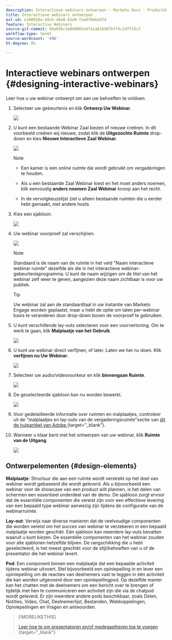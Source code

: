 ```yaml
---
description: Interactieve webinars ontwerpen - Marketo Docs - Productdocumentatie
title: Interactieve webinars ontwerpen
exl-id: e340910a-ddcb-46e8-82a9-faedf0ab2d74
feature: Interactive Webinars
source-git-commit: 09a656c3a0d0002edfa1a61b987bff4c1dff33cf
workflow-type: tm+mt
source-wordcount: '496'
ht-degree: 0%

---
```


# Interactieve webinars ontwerpen {#designing-interactive-webinars}

Leer hoe u uw webinar ontwerpt om aan uw behoeften te voldoen.

1. Selecteer uw gebeurtenis en klik **Ontwerp Uw Webinar**.

   ![](assets/designing-interactive-webinars-1.png)

1. U kunt een bestaande Webinar Zaal kiezen of nieuwe creëren. In dit voorbeeld creëren wij nieuwe, zodat klik de **Uitgezochte Ruimte** drop-down en kies **Nieuwe Interactieve Zaal Webinar**.

   ![](assets/designing-interactive-webinars-2.png)

   >[!NOTE]
   >
   >* Een kamer is een online ruimte die wordt gebruikt om vergaderingen te houden.
   >
   >* Als u een bestaande Zaal Webinar kiest en het moet anders noemen, klik eenvoudig **anders noemen Zaal Webinar** knoop aan het recht.
   >
   >* In de vervolgkeuzelijst ziet u alleen bestaande ruimten die u eerder hebt gemaakt, niet andere hosts.

1. Kies een sjabloon.

   ![](assets/designing-interactive-webinars-3.png)

1. Uw webinar voorproef zal verschijnen.

   ![](assets/designing-interactive-webinars-4.png)

   >[!NOTE]
   >
   >Standaard is de naam van de ruimte in het veld &quot;Naam interactieve webinar ruimte&quot; dezelfde als die in het interactieve webinar-gebeurtenisprogramma. U kunt de naam wijzigen om de titel van het webinar zelf weer te geven, aangezien deze naam zichtbaar is voor uw publiek.

   >[!TIP]
   >
   >Uw webinar zal aan de standaardtaal in uw instantie van Marketo Engage worden geplaatst, maar u hebt de optie om talen per-webinar basis te veranderen door drop-down boven de voorproef te gebruiken.

1. U kunt verschillende lay-outs selecteren voor een voorvertoning. Om te werk te gaan, klik **Malplaatje van het Gebruik**.

   ![](assets/designing-interactive-webinars-5.png)

1. U kunt uw webinar direct verfijnen, of later. Laten we het nu doen. Klik **verfijnen nu Uw Webinar**.

   ![](assets/designing-interactive-webinars-6.png)

1. Selecteer uw audio/videovoorkeur en klik **binnengaan Ruimte**.

   ![](assets/designing-interactive-webinars-7.png)

1. De geselecteerde sjabloon kan nu worden bewerkt.

   ![](assets/designing-interactive-webinars-8.png)

1. Voor gedetailleerde informatie over ruimten en malplaatjes, controleer uit de &quot;malplaatjes en lay-outs van de vergaderingsruimte&quot;sectie van [&#x200B; dit de hulpartikel van Adobe &#x200B;](https://helpx.adobe.com/in/adobe-connect/using/creating-arranging-meetings.html#creating_and_arranging_meetings){target="_blank"}.

1. Wanneer u klaar bent met het ontwerpen van uw webinar, klik **Ruimte van de Uitgang**.

   ![](assets/designing-interactive-webinars-9.png)

## Ontwerpelementen {#design-elements}

**Malplaatje**: Structuur die aan een ruimte wordt verstrekt op het doel van webinar wordt gebaseerd die wordt geleverd. Als u bijvoorbeeld een webinar voor de showcase van een product wilt plannen, is het delen van schermen een essentieel onderdeel van de demo. De sjabloon zorgt ervoor dat de essentiële componenten die vereist zijn voor een effectieve levering van een bepaald type webinar aanwezig zijn tijdens de configuratie van de webinarruimte.

**Lay-out**: Verwijs naar diverse manieren dat de veelvoudige componenten die worden vereist om het succes van webinar te verzekeren in een bepaald malplaatje worden geschikt. Eén sjabloon kan meerdere lay-outs bevatten waaruit u kunt kiezen. De essentiële componenten van het webinar zouden voor alle sjablonen hetzelfde blijven. De rangschikking die u hebt geselecteerd, is het meest geschikt voor de stijl/behoeften van u of de presentator die het webinar levert.

**Pod**: Een component binnen een malplaatje dat een bepaalde activiteit tijdens webinar uitvoert. Stel bijvoorbeeld een opiniepeiling in en lever een opiniepeiling om de reacties van deelnemers vast te leggen in één activiteit die kan worden uitgevoerd door een opiniepeilingpod. Op dezelfde manier kan het chatten met de deelnemers om een bericht over te brengen of tijdelijk met hen te communiceren een activiteit zijn die via de chatpod wordt geleverd. Er zijn meerdere andere pods beschikbaar, zoals Delen, Notities, Video, Chat, Deelnemerlijst, Bestanden, Webkoppelingen, Opiniepeilingen en Vragen en antwoorden.

>[!MORELIKETHIS]
>
>[&#x200B; Leer hoe te om presentatoren en/of medegastheren toe te voegen &#x200B;](/help/marketo/product-docs/demand-generation/events/interactive-webinars/add-a-webinar-team.md){target="_blank"}
